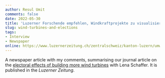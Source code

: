 ```yaml
---
author: Resul Umit
comments: false
date: 2022-05-30
title: 'Luzerner Forschende empfehlen, Windkraftprojekte zu visualisieren.'
slug: wind-turbines-and-elections
tags:
- Interview
- Newspaper
online: https://www.luzernerzeitung.ch/zentralschweiz/kanton-luzern/umwelt-parteien-koennen-sich-ruhig-staerker-engagieren-beim-thema-windenergie-drohen-keine-wahlverluste-ld.2296347?reduced=true
---
```


A newspaper article with my comments, summarising our journal article on the [electoral effects of building more wind turbines](https://resulumit.com/publications/wind-turbines/) with Lena Schaffer. It is published in the *Luzerner Zeitung*.